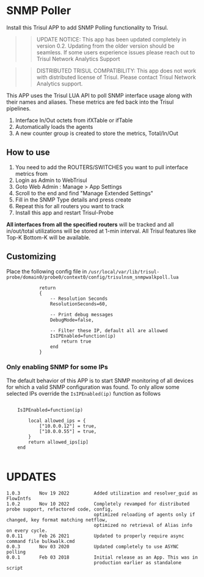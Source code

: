 # SNMP Poller

Install this Trisul APP to add SNMP Polling functionality to Trisul.

>> UPDATE NOTICE: This app has been updated completely in version 0.2. Updating from the older version
>> should be seamless. If some users experience issues please reach out to Trisul Network Analytics Support

>> DISTRIBUTED TRISUL COMPATIBILITY: This app does not work with distributed license of Trisul. 
>> Please contact Trisul Network Analytics support. 

This APP uses the Trisul LUA API to poll SNMP interface usage along with their names and aliases. These metrics are fed back into the Trisul pipelines.

1. Interface In/Out octets  from ifXTable or ifTable
2. Automatically loads the agents 
3. A new counter group is created to store the metrics, Total/In/Out 


## How to use 

1. You need to add the ROUTERS/SWITCHES you want to pull interface metrics from
2. Login as Admin to WebTrisul
3. Goto Web Admin : Manage > App Settings 
4. Scroll to the end and find "Manage Extended Settings"
5. Fill in the SNMP Type details and press create
6. Repeat this for all routers you want to track
7. Install this app and restart Trisul-Probe

**All interfaces from all the specified routers** will be tracked and all in/out/total utilizations will be stored at 1-min interval. All Trisul features like Top-K Bottom-K will be available. 


## Customizing

Place the following config file in `/usr/local/var/lib/trisul-probe/domain0/probe0/context0/config/trisulnsm_snmpwalkpoll.lua` 


```
			return 
			{
                -- Resolution Seconds 
                ResolutionSeconds=60,
    
                -- Print debug messages 
                DebugMode=false,

                -- Filter these IP, default all are allowed 
                IsIPEnabled=function(ip)
                    return true
                end 
            }
```

### Only enabling SNMP for some IPs

The default behavior of this APP is to start SNMP monitoring of all devices for which a valid SNMP configuration was found.
To only allow some selected IPs override the `IsIPEnabled(ip)` function as follows

```

	IsIPEnabled=function(ip)
		
		local allowed_ips = {
			["10.0.0.12"] = true,
			["10.0.0.55"] = true,
		}
		return allowed_ips[ip]
	end 


```




UPDATES
=======

````
1.0.3		Nov 19 2022 		Added utilization and resolver_guid as FlowIntfs 
1.0.2		Nov 10 2022 		Completely revamped for distributed probe support, refactored code, config, 
                                optimized reloading of agents only if changed, key format matching netflow,
								optimized no retrieval of Alias info on every cycle.
0.0.11		Feb 26 2021			Updated to properly require async command file bulkwalk.cmd 
0.0.3		Nov 03 2020			Updated completely to use ASYNC polling 
0.0.1		Feb 03 2018			Initial release as an App. This was in 
                                production earlier as standalone script 
````


